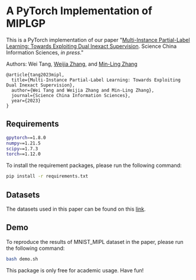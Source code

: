 # A PyTorch Implementation of MIPLGP

This is a PyTorch implementation of our paper "[Multi-Instance Partial-Label Learning: Towards Exploiting Dual Inexact Supervision](http://palm.seu.edu.cn/zhangml/files/SCIS'23.pdf). Science China Information Sciences, *in press*." 

Authors: Wei Tang, [Weijia Zhang](https://www.weijiazhangxh.com/), and [Min-Ling Zhang](http://palm.seu.edu.cn/zhangml/)

```
@article{tang2023mipl,
  title={Multi-Instance Partial-Label Learning: Towards Exploiting Dual Inexact Supervision},
  author={Wei Tang and Weijia Zhang and Min-Ling Zhang},
  journal={Science China Information Sciences},
  year={2023}
}
```



## Requirements

```sh
gpytorch==1.8.0
numpy==1.21.5
scipy==1.7.3
torch==1.12.0
```

To install the requirement packages, please run the following command:

```sh
pip install -r requirements.txt
```



## Datasets

The datasets used in this paper can be found on this [link](http://palm.seu.edu.cn/zhangml/Resources.htm#MIPL_data).



## Demo

To reproduce the results of MNIST_MIPL dataset in the paper, please run the following command:

```sh
bash demo.sh
```



This package is only free for academic usage. Have fun!

